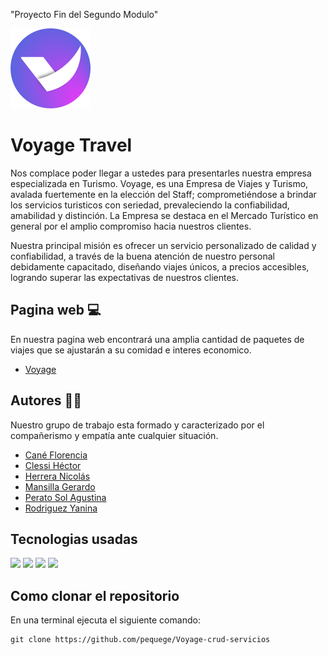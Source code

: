 "Proyecto Fin del Segundo Modulo"

![imagen del logo del proyecto](./img/voyage-logo-color.png) 
# **Voyage Travel**   

Nos complace poder llegar a ustedes para presentarles nuestra empresa especializada en Turismo. Voyage, es una Empresa de Viajes y Turismo, avalada fuertemente en la elección del Staff; comprometiéndose a brindar los servicios turisticos con seriedad, prevaleciendo la confiabilidad, amabilidad y distinción.
La Empresa se destaca en el Mercado Turístico en general por el amplio compromiso hacia nuestros clientes.

Nuestra principal misión es ofrecer un servicio personalizado de calidad y confiabilidad, a través de la buena atención de nuestro personal debidamente capacitado, diseñando viajes únicos, a precios accesibles, logrando superar las expectativas de nuestros clientes.

## Pagina web 💻
En nuestra pagina web encontrará una amplia cantidad de paquetes de viajes que se ajustarán a su comidad e interes economico. 
* [Voyage](https://voyagevuelos.netlify.app/)
## Autores 👨‍💻
Nuestro grupo de trabajo esta formado y caracterizado por el compañerismo y empatía ante cualquier situación.

- [Cané Florencia](https://github.com/florcanee)
- [Clessi Héctor](https://github.com/hectorc2907)
- [Herrera Nicolás](https://github.com/herreranicolas)
- [Mansilla Gerardo](https://pequege.github.io/)
- [Perato Sol Agustina](https://github.com/SolPerato)
- [Rodriguez Yanina](https://github.com/yanina-rodriguez-dev)

## Tecnologias usadas
![](https://img.shields.io/badge/HTML5-E34F26?style=for-the-badge&logo=html5&logoColor=white)
![](https://img.shields.io/badge/CSS3-1572B6?style=for-the-badge&logo=css3&logoColor=white)
![](https://img.shields.io/badge/Bootstrap-563D7C?style=for-the-badge&logo=bootstrap&logoColor=white)
![](https://img.shields.io/badge/JavaScript-F7DF1E?style=for-the-badge&logo=javascript&logoColor=black)

## Como clonar el repositorio
En una terminal ejecuta el siguiente comando:

```
git clone https://github.com/pequege/Voyage-crud-servicios
```
